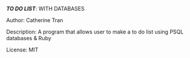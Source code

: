***TO DO LIST***: WITH DATABASES

Author: Catherine Tran

Description: A program that allows user to make a to do list using
PSQL databases & Ruby

License: MIT
